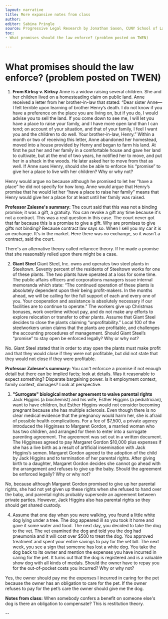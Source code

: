 ```yaml
---
layout: narrative
title: More expansive notes from class
author:
editor: Sabina Pringle
source: Progressive Legal Research by Jonathan Saxon, CUNY School of Law Library
toc:
- What promises should the law enforce? (problem posted on TWEN)

---
```


# What promises should the law enforce? (problem posted on TWEN)

1. **From Kirksy v. Kirksy** Anne is a widow raising several children. She and her children lived on a homesteading claim on public land. Anne received a letter from her brother-in-law that stated: “Dear sister Anne—I felt terrible upon learning of brother Henry’s death. I do not know if you have a preference on the place you are living on, but if you do, I would advise you to sell the land. If you come down to see me, I will let you have a place to raise your family, and I have more open land than I can tend; on account of your situation, and that of your family, I feel I want you and the children to do well. Your brother-in-law, Henry.” Within a month or two of receiving this letter, Anne abandoned her homestead, moved into a house provided by Henry and began to farm his land. At first he put her and her family in a comfortable house and gave her land to cultivate, but at the end of two years, he notified her to move, and put her in a shack in the woods. He later asked her to move from that as well. If Anne sues Henry, should she be able to enforce his “promise” to give her a place to live with her children? Why or why not?

Henry would argue no because although he promised to let her “have a place” he did not specify for how long. Anne would argue that Henry’s promise that he would let her “have a place to raise her family” means that Henry would give her a place for at least until her family was raised.

**Professor Zalesne's summary:** The court said that this was not a binding promise; it was a gift, a gratuity. You can revoke a gift any time because it's not a contract. This was a real question in this case. The court never got that far because this is a promise to give a gift. Why are promises to give gifts not binding? Because contract law says so. When I sell you my car it is an exchange. It's in the market. Here there was no exchange, so it wasn't a contract, said the court.

There's an alternative theory called reliancce theory. If he made a promise that she reasonably relied upon there might be a case.

2.	**Giant Steel** Giant Steel, Inc. owns and operates two steel plants in Steeltown. Seventy percent of the residents of Steeltown works for one of these plants. The two plants have operated at a loss for some time. The public affairs officers and corporations managers issue internal memoranda which state: “The continued operation of these plants is absolutely dependent upon their being profit-makers. In the months ahead, we will be calling for the full support of each and every one of you. Your cooperation and assistance is absolutely necessary if our facilities are to continue to operate.” The workers give up Christmas bonuses, work overtime without pay, and do not make any efforts to explore relocation or transfer to other plants. Assume that Giant Steel decides to close the plants claiming “unprofitability.” Local 100 of the steelworkers union claims that the plants are profitable, and challenges the accounting procedures of management. Should Giant Steel’s “promise” to stay open be enforced legally? Why or why not?

No. Giant Steel stated that in order to stay open the plants must make profit and that they would close if they were not profitable, but did not state that they would not close if they were profitable.

**Professor Zalesne's summary:**  You can't enforcce a promise if not enough detail but there can be implied facts; look at details. Was it reasonable to expect something? Disparate bargaining power. Is it employment context, family context, damages? Look at perspective.

3.	**"Surrogate" biological mother agreement to waive parental rights** Jack Higgins (a biochemist) and his wife, Esther Higgins (a pediatrician), want to have children, but Esther Higgins would not consider becoming pregnant because she has multiple sclerosis. Even though there is no clear medical evidence that the pregnancy would harm her, she is afraid of possible health complications. For a fee of $7,500, a private agency introduced the Higginses to Margaret Gordon, a married woman who has two children, and arranged for them to enter into a surrogate parenting agreement. The agreement was set out in a written document. The Higginses agreed to pay Margaret Gordon $10,000 plus expenses if she has a live birth as a result of artificial insemination with Jack Higgins’s semen. Margaret Gordon agreed to the adoption of the child by Jack Higgins and to termination of her parental rights. After giving birth to a daughter, Margaret Gordon decides she cannot go ahead with the arrangement and refuses to give up the baby. Should the agreement be enforced legally? Why or why not?

No, because although Margaret Gordon promised to give up her parental rights, she had not yet given up these rights when she refused to hand over the baby, and parental rights probably supersede an agreement between private parties. However, Jack Higgins also has parental rights so they should get shared custody.

4. Assume that one day when you were walking, you found a little white dog lying under a tree. The dog appeared ill so you took it home and gave it some water and food. The next day, you decided to take the dog to the vet. The vet examined the dog and told you the dog had pneumonia and it will cost over $500 to treat the dog. You approved treatment and spent your entire savings to pay for the vet bill. The next week, you see a sign that someone has lost a white dog. You take the dog back to its owner and mention the expenses you have incurred in caring for the pet. It turns out that the dog is registered and is a valuable show dog with all kinds of medals. Should the owner have to repay you for the out-of-pocket costs you incurred? Why or why not?

Yes, the owner should pay me the expenses I incurred in caring for the pet because the owner has an obligation to care for the pet. If the owner refuses to pay for the pet’s care the owner should give me the dog.  

**Notes from class:** When somebody confers a benefit on someone else's dog is there an obligation to compensate? This is restitution theory.

--
